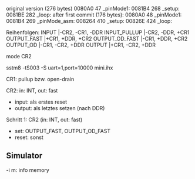 original version (276 bytes)
      0080A0                         47 _pinMode1:
      0081B4                        268 _setup:
      0081BE                        282 _loop:
after first commit (176 bytes):
      0080A0                         48 _pinMode1:
      0081B4                        269 _pinMode_asm:
      008264                        410 _setup:
      00826E                        424 _loop:

Reihenfolgen:
INPUT		|-CR2, -CR1, -DDR
INPUT_PULLUP	|-CR2, -DDR, +CR1
OUTPUT_FAST	|+CR1, +DDR, +CR2
OUTPUT_OD_FAST	|-CR1, +DDR, +CR2
OUTPUT_OD	|-CR1, -CR2, +DDR
OUTPUT		|+CR1, -CR2, +DDR

mode	CR2


sstm8 -tS003 -S uart=1,port=10000 mini.ihx


CR1: pullup bzw. open-drain

CR2: in: INT, out: fast
- input: als erstes reset
- output: als letztes setzen (nach DDR)


Schritt 1: CR2 (in: INT, out: fast)
- set: OUTPUT_FAST, OUTPUT_OD_FAST
- reset: sonst


## Simulator

-i m: info memory

